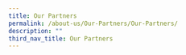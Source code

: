 ```yaml
---
title: Our Partners
permalink: /about-us/Our-Partners/Our-Partners/
description: ""
third_nav_title: Our Partners
---
```

